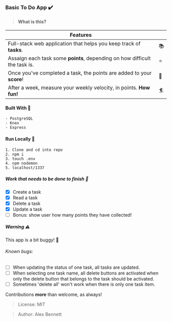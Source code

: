 ### Basic To Do App :heavy_check_mark:
> #### What is this?

|  Features |                                                                            |
|---------|----------------------------------------------------------------------------|
|Full-stack web application that helps you keep track of **tasks**.  | :books:         | 
|  Assaign each task some **points**, depending on how difficult the task is. | :star:  |
| Once you've completed a task, the points are added to your **score**! | :tada:        |
|After a week, measure your weekly velocity, in points. **How fun!**   |  :surfer:   |

#### Built With :wrench:
```
- PostgreSQL
- Knex 
- Express
```

#### Run Locally :rocket: 
```
1. Clone and cd into repo
2. npm i
3. touch .env
4. npm nodemon
5. localhost/1337
```
##### Work that needs to be done to finish :nut_and_bolt: 

- [x] Create a task
- [x] Read a task
- [x] Delete a task
- [x] Update a task
- [ ] Bonus: show user how many points they have collected!

##### Warning :warning:
This app is a bit buggy! :bug:
###### Known bugs:
- [ ] When updating the status of one task, all tasks are updated.
- [ ] When selecting one task name, all delete buttons are activated when only the delete button that belongs to the task should be activated.
- [ ] Sometimes 'delete all' won't work when there is only one task item.

Contributions **more** than welcome, as always!

>License: MIT

>Author: Alex Bennett
